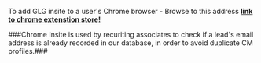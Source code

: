 To add GLG insite to a user's Chrome browser - Browse to this address __[link to chrome extenstion store!](https://chrome.google.com/webstore/detail/glg-insite/hadfebobbphopagkkeoloimedlmldeki/related)__

###Chrome Insite is used by recuriting associates to check if a lead's email address is already recorded in our database, in order to avoid duplicate CM profiles.###